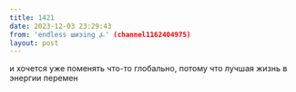 ```yaml
---
title: 1421
date: 2023-12-03 23:29:43
from: 'endless шизing ⍼' (channel1162404975)
layout: post
---
```


и хочется уже поменять что-то глобально, потому что лучшая жизнь в энергии перемен
